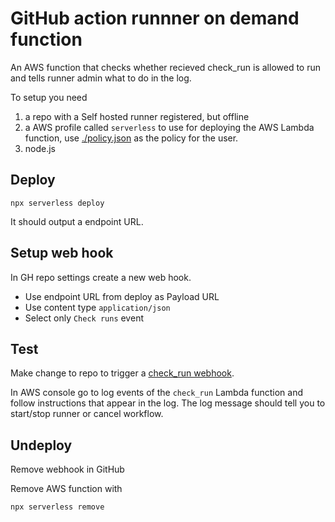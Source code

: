 # GitHub action runnner on demand function

An AWS function that checks whether recieved check_run is allowed to run and tells runner admin what to do in the log.

To setup you need

1. a repo with a Self hosted runner registered, but offline
2. a AWS profile called `serverless` to use for deploying the AWS Lambda function, use [./policy.json](policy.json) as the policy for the user.
3. node.js

## Deploy

```shell
npx serverless deploy
```

It should output a endpoint URL.

## Setup web hook

In GH repo settings create a new web hook.

* Use endpoint URL from deploy as Payload URL
* Use content type `application/json`
* Select only `Check runs` event

## Test

Make change to repo to trigger a [check_run webhook](https://developer.github.com/webhooks/event-payloads/#check_run).

In AWS console go to log events of the `check_run` Lambda function and follow instructions that appear in the log. The log message should tell you to start/stop runner or cancel workflow.

## Undeploy

Remove webhook in GitHub

Remove AWS function with

```shell
npx serverless remove
```
